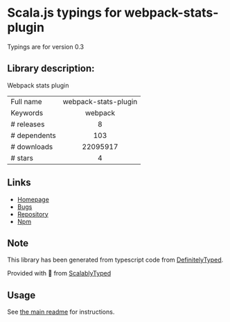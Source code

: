 
# Scala.js typings for webpack-stats-plugin

Typings are for version 0.3

## Library description:
Webpack stats plugin

|                    |                 |
| ------------------ | :-------------: |
| Full name          | webpack-stats-plugin |
| Keywords           | webpack |
| # releases         | 8 |
| # dependents       | 103 |
| # downloads        | 22095917 |
| # stars            | 4 |

## Links
- [Homepage](https://github.com/FormidableLabs/webpack-stats-plugin#readme)
- [Bugs](https://github.com/FormidableLabs/webpack-stats-plugin/issues)
- [Repository](https://github.com/FormidableLabs/webpack-stats-plugin)
- [Npm](https://www.npmjs.com/package/webpack-stats-plugin)
    


## Note
This library has been generated from typescript code from [DefinitelyTyped](https://definitelytyped.org).

Provided with :purple_heart: from [ScalablyTyped](https://github.com/oyvindberg/ScalablyTyped)

## Usage
See [the main readme](../../readme.md) for instructions.


